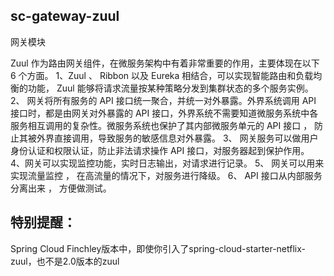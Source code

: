 ## sc-gateway-zuul
网关模块

Zuul 作为路由网关组件，在微服务架构中有着非常重要的作用，主要体现在以下 6 个方面。
1、Zuul 、 Ribbon 以及 Eureka 相结合，可以实现智能路由和负载均衡的功能， Zuul 能够将请求流量按某种策略分发到集群状态的多个服务实例。
2、 网关将所有服务的 API 接口统一聚合，并统一对外暴露。外界系统调用 API 接口时，都是由网关对外暴露的 API 接口，外界系统不需要知道微服务系统中各服务相互调用的复杂性。微服务系统也保护了其内部微服务单元的 API 接口 ， 防止其被外界直接调用，导致服务的敏感信息对外暴露。
3、 网关服务可以做用户身份认证和权限认证，防止非法请求操作 API 接口，对服务器起到保护作用。
4、网关可以实现监控功能，实时日志输出，对请求进行记录。
5、 网关可以用来实现流量监控 ， 在高流量的情况下，对服务进行降级。
6、 API 接口从内部服务分离出来 ， 方便做测试。

## 特别提醒：
Spring Cloud Finchley版本中，即使你引入了spring-cloud-starter-netflix-zuul，也不是2.0版本的zuul